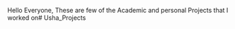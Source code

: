 Hello Everyone, These are few of the Academic and personal Projects that I worked on# Usha_Projects
